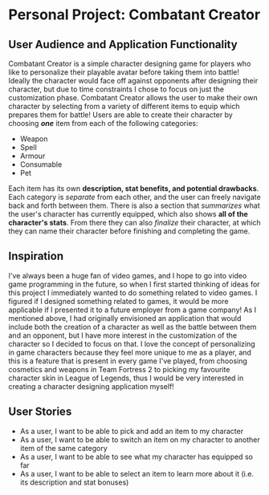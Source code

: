 # Personal Project: Combatant Creator

## User Audience and Application Functionality

Combatant Creator is a simple character designing game for players who like to personalize their playable avatar
before taking them into battle! Ideally the character would face off against opponents after designing their character, 
but due to time constraints I chose to focus on just the customization phase.
Combatant Creator allows the user to make their own character by selecting from a variety of different items to
equip which prepares them for battle! Users are able to create their character by choosing ***one*** item from each of
the following categories:

- Weapon
- Spell
- Armour
- Consumable
- Pet

Each item has its own **description, stat benefits, and potential drawbacks**.
Each category is *separate* from each other, and the user can freely navigate back and forth between them.
There is also a section that *summarizes* what the user's character has currently equipped, which also shows **all of 
the character's stats**. From there they can also *finalize* their character, at which they can name their character 
before finishing and completing the game.

## Inspiration

I've always been a huge fan of video games, and I hope to go into video game programming in the future, so 
when I first started thinking of ideas for this project I immediately wanted to do something related to video games.
I figured if I designed something related to games, it would be more applicable if I presented it to a future employer
from a game company! As I mentioned above, I had originally envisioned an application that would include both the
creation of a character as well as the battle between them and an opponent, but I have more interest in the 
customization of the character so I decided to focus on that. 
I love the concept of personalizing in game characters because they feel more unique to me as a player, and this is a 
feature that is present in every game I've played, from choosing cosmetics and weapons in Team Fortress 2 
to picking my favourite character skin in League of Legends, thus I would be very interested in creating a
character designing application myself!

## User Stories

- As a user, I want to be able to pick and add an item to my character
- As a user, I want to be able to switch an item on my character to another item of the same category
- As a user, I want to be able to see what my character has equipped so far
- As a user, I want to be able to select an item to learn more about it (i.e. its description and stat bonuses)
